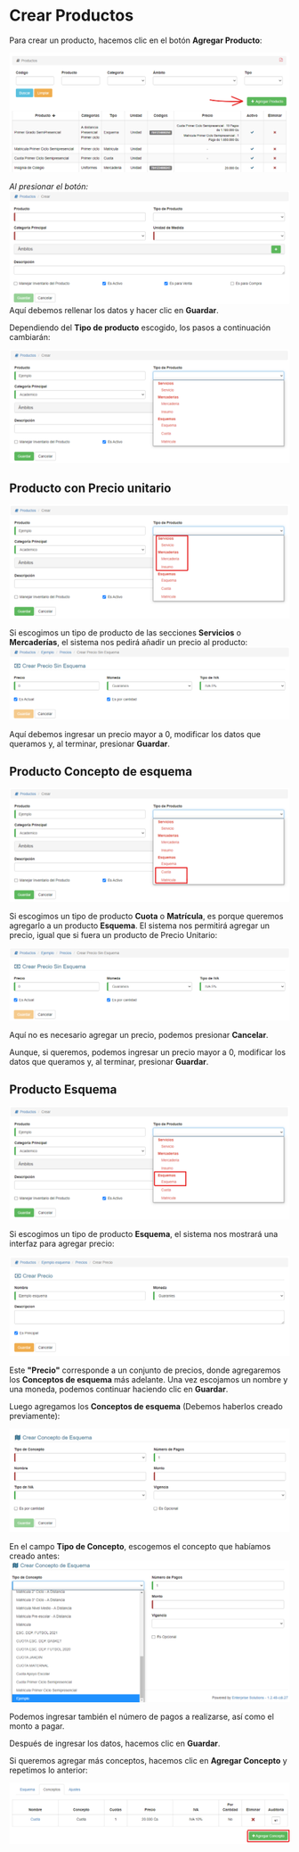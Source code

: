 # Crear Productos

Para crear un producto, hacemos clic en el botón **Agregar Producto**:

![Crear Productos boton](img/productos_crear_boton.png)

*Al presionar el botón:*
![Crear Productos](img/productos_crear.png)
Aquí debemos rellenar los datos y hacer clic en **Guardar**.

Dependiendo del **Tipo de producto** escogido, los pasos a continuación cambiarán:

![Tipos de Producto](img/productos_crear_tipo.png)

## Producto con Precio unitario
![Tipos de Producto - Precio Unitario](img/productos_crear_tipo_preciounitario.png)

Si escogimos un tipo de producto de las secciones **Servicios** o **Mercaderías**, el sistema nos pedirá añadir un precio al producto:
![Producto Precio Unitario, agregar precio](img/productos_crear_tipo_preciounitario_precio.png)

Aquí debemos ingresar un precio mayor a 0, modificar los datos que queramos y, al terminar, presionar **Guardar**.

## Producto Concepto de esquema
![Tipos de Producto - Concepto de esquema](img/productos_crear_tipo_esquema_concepto.png)

Si escogimos un tipo de producto **Cuota** o **Matrícula**, es porque queremos agregarlo a un producto **Esquema**.
El sistema nos permitirá agregar un precio, igual que si fuera un producto de Precio Unitario:

![Producto Concepto Esquema, agregar precio](img/productos_crear_tipo_preciounitario_precio.png)

Aquí no es necesario agregar un precio, podemos presionar **Cancelar**.

Aunque, si queremos, podemos ingresar un precio mayor a 0, modificar los datos que queramos y, al terminar, presionar **Guardar**.

## Producto Esquema
![Tipos de Producto - Esquema](img/productos_crear_tipo_esquema.png)

Si escogimos un tipo de producto **Esquema**, el sistema nos mostrará una interfaz para agregar precio:

![Agregar precio a Esquema](img/productos_crear_tipo_esquema_precio.png)

Este **"Precio"** corresponde a un conjunto de precios, donde agregaremos los **Conceptos de esquema** más adelante. Una vez escojamos un nombre y una moneda, podemos continuar haciendo clic en **Guardar**.

Luego agregamos los **Conceptos de esquema** (Debemos haberlos creado previamente):

![Agregar concepto de precios de producto esquema](img/productos_editar_precios_crear_esq_conceptos.png)

En el campo **Tipo de Concepto**, escogemos el concepto que habíamos creado antes:
![Escoger Tipo de concepto](img/productos_crear_tipo_esquema_precio_concepto_tipo.png)

Podemos ingresar también el número de pagos a realizarse, así como el monto a pagar.

Después de ingresar los datos, hacemos clic en **Guardar**.

Si queremos agregar más conceptos, hacemos clic en **Agregar Concepto** y repetimos lo anterior:

![Agregar más conceptos de precios de producto esquema](img/productos_editar_precios_crear_esq_conceptos_agregar.png)